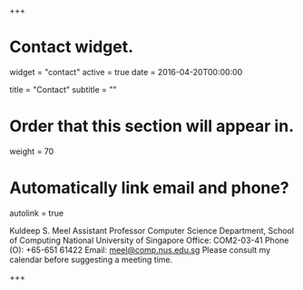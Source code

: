 +++
# Contact widget.
widget = "contact"
active = true
date = 2016-04-20T00:00:00

title = "Contact"
subtitle = ""

# Order that this section will appear in.
weight = 70

# Automatically link email and phone?
autolink = true
	
Kuldeep S. Meel
Assistant Professor
Computer Science Department, School of Computing
National University of Singapore
Office: COM2-03-41 
Phone (O): +65-651 61422 
Email: meel@comp.nus.edu.sg
Please consult my calendar before suggesting a meeting time. 

+++

